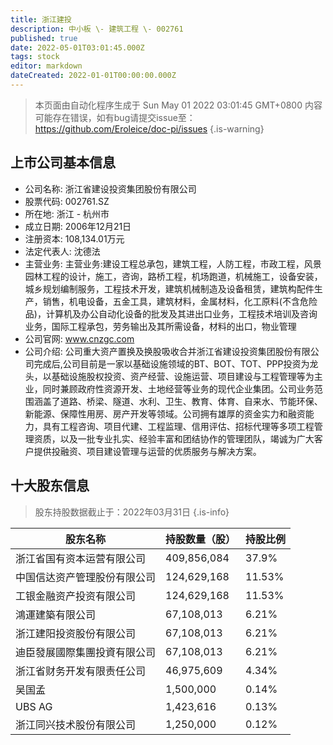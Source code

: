 ```yaml
---
title: 浙江建投
description: 中小板 \- 建筑工程 \- 002761
published: true
date: 2022-05-01T03:01:45.000Z
tags: stock
editor: markdown
dateCreated: 2022-01-01T00:00:00.000Z
---
```


> 本页面由自动化程序生成于 Sun May 01 2022 03:01:45 GMT+0800
> 内容可能存在错误，如有bug请提交issue至：https://github.com/Eroleice/doc-pi/issues
{.is-warning}

## 上市公司基本信息
- 公司名称: 浙江省建设投资集团股份有限公司
- 股票代码: 002761.SZ
- 所在地: 浙江 - 杭州市
- 成立日期: 2006年12月21日
- 注册资本: 108,134.01万元
- 法定代表人: 沈德法
- 主营业务: 主营业务:建设工程总承包，建筑工程，人防工程，市政工程，风景园林工程的设计，施工，咨询，路桥工程，机场跑道，机械施工，设备安装，城乡规划编制服务，工程技术开发，建筑机械制造及设备租赁，建筑构配件生产，销售，机电设备，五金工具，建筑材料，金属材料，化工原料(不含危险品)，计算机及办公自动化设备的批发及其进出口业务，工程技术培训及咨询业务，国际工程承包，劳务输出及其所需设备，材料的出口，物业管理
- 公司官网: www.cnzgc.com
- 公司介绍: 公司重大资产置换及换股吸收合并浙江省建设投资集团股份有限公司完成后,公司目前是一家以基础设施领域的BT、BOT、TOT、PPP投资为龙头，以基础设施股权投资、资产经营、设施运营、项目建设与工程管理等为主业，同时兼顾政府性资源开发、土地经营等业务的现代企业集团。公司业务范围涵盖了道路、桥梁、隧道、水利、卫生、教育、体育、自来水、节能环保、新能源、保障性用房、房产开发等领域。公司拥有雄厚的资金实力和融资能力，具有工程咨询、项目代建、工程监理、信用评估、招标代理等多项工程管理资质，以及一批专业扎实、经验丰富和团结协作的管理团队，竭诚为广大客户提供投融资、项目建设管理与运营的优质服务与解决方案。


## 十大股东信息
> 股东持股数据截止于：2022年03月31日
{.is-info}

| 股东名称 | 持股数量（股） | 持股比例 |
| --- | --- | --- |
| 浙江省国有资本运营有限公司 | 409,856,084 | 37.9% |
| 中国信达资产管理股份有限公司 | 124,629,168 | 11.53% |
| 工银金融资产投资有限公司 | 124,629,168 | 11.53% |
| 鴻運建築有限公司 | 67,108,013 | 6.21% |
| 浙江建阳投资股份有限公司 | 67,108,013 | 6.21% |
| 迪臣發展國際集團投資有限公司 | 67,108,013 | 6.21% |
| 浙江省财务开发有限责任公司 | 46,975,609 | 4.34% |
| 吴国孟 | 1,500,000 | 0.14% |
| UBS AG | 1,423,616 | 0.13% |
| 浙江同兴技术股份有限公司 | 1,250,000 | 0.12% |




